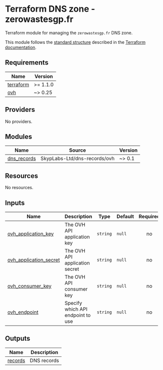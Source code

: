 # Terraform DNS zone - zerowastesgp.fr

Terraform module for managing the `zerowastesgp.fr` DNS zone.

This module follows the [standard structure][standard-module-structure] described in the [Terraform documentation][terraform-docs].

<!-- BEGINNING OF PRE-COMMIT-TERRAFORM DOCS HOOK -->
## Requirements

| Name | Version |
|------|---------|
| <a name="requirement_terraform"></a> [terraform](#requirement\_terraform) | >= 1.1.0 |
| <a name="requirement_ovh"></a> [ovh](#requirement\_ovh) | ~> 0.25 |

## Providers

No providers.

## Modules

| Name | Source | Version |
|------|--------|---------|
| <a name="module_dns_records"></a> [dns\_records](#module\_dns\_records) | SkypLabs-Ltd/dns-records/ovh | ~> 0.1 |

## Resources

No resources.

## Inputs

| Name | Description | Type | Default | Required |
|------|-------------|------|---------|:--------:|
| <a name="input_ovh_application_key"></a> [ovh\_application\_key](#input\_ovh\_application\_key) | The OVH API application key | `string` | `null` | no |
| <a name="input_ovh_application_secret"></a> [ovh\_application\_secret](#input\_ovh\_application\_secret) | The OVH API application secret | `string` | `null` | no |
| <a name="input_ovh_consumer_key"></a> [ovh\_consumer\_key](#input\_ovh\_consumer\_key) | The OVH API consumer key | `string` | `null` | no |
| <a name="input_ovh_endpoint"></a> [ovh\_endpoint](#input\_ovh\_endpoint) | Specify which API endpoint to use | `string` | `null` | no |

## Outputs

| Name | Description |
|------|-------------|
| <a name="output_records"></a> [records](#output\_records) | DNS records |
<!-- END OF PRE-COMMIT-TERRAFORM DOCS HOOK -->

 [standard-module-structure]: https://www.terraform.io/docs/modules/index.html#standard-module-structure "Terraform Documentation - Standard Module Structure"
 [terraform-docs]: https://www.terraform.io/docs/ "Terraform Documentation"
